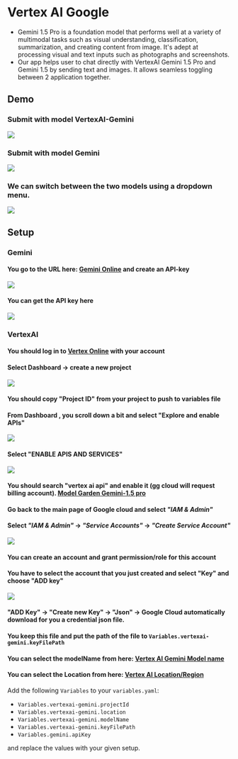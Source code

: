 # Vertex AI Google

- Gemini 1.5 Pro is a foundation model that performs well at a variety of multimodal tasks such as visual understanding, classification, summarization, and creating content from image. It's adept at processing visual and text inputs such as photographs and screenshots.
- Our app helps user to chat directly with VertexAI Gemini 1.5 Pro and Gemini 1.5 by sending text and images. It allows seamless toggling between 2 application together.

## Demo
### Submit with model VertexAI-Gemini
![](images/chat-with-vertexAi.jpg)
### Submit with model Gemini
![](images/chat-with-gemini.jpg)
### We can switch between the two models using a dropdown menu.
![](images/select-model-to-chat.jpg)

## Setup
### Gemini
#### You go to the URL here: [Gemini Online](https://aistudio.google.com/app/apikey) and create an API-key
![](images/create-new-API-key-for-gemini.jpg)
#### You can get the API key here
![](images/generated-gemini-key.jpg)

### VertexAI
#### You should log in to [Vertex Online](https://console.cloud.google.com/) with your account
#### Select Dashboard -> create a new project
![](images/create-new-project-in-vertexAi.jpg)
#### You should copy "Project ID" from your project to push to variables file
#### From Dashboard , you scroll down a bit and select "Explore and enable APIs"
![](images/select-and-enable-apis.jpg)
#### Select "ENABLE APIS AND SERVICES"
![](images/select-enable-apis-and-services.jpg)
#### You should search "vertex ai api" and enable it (gg cloud will request billing account). [Model Garden Gemini-1.5 pro](https://console.cloud.google.com/vertex-ai/publishers/google/model-garden/gemini-1.5-pro-001)
#### Go back to the main page of Google cloud and select ***"IAM & Admin"***
#### Select ***"IAM & Admin"*** -> ***"Service Accounts"*** -> ***"Create Service Account"***
![](images/go-to-setup-IAM-Admin.jpg)
#### You can create an account and grant permission/role for this account
#### You have to select the account that you just created and select "Key" and choose "ADD key"
![](images/getKey.jpg)
#### "ADD Key" -> "Create new Key" -> "Json" -> Google Cloud automatically download for you a credential json file.
#### You keep this file and put the path of the file to `Variables.vertexai-gemini.keyFilePath`
#### You can select the modelName from here: [Vertex AI Gemini Model name](https://console.cloud.google.com/vertex-ai/publishers/google/model-garden/gemini-1.5-pro-001)
#### You can select the Location from here: [Vertex AI Location/Region](https://cloud.google.com/compute/docs/regions-zones)



Add the following `Variables` to your `variables.yaml`:

- `Variables.vertexai-gemini.projectId`
- `Variables.vertexai-gemini.location`
- `Variables.vertexai-gemini.modelName`
- `Variables.vertexai-gemini.keyFilePath`
- `Variables.gemini.apiKey`

and replace the values with your given setup.
